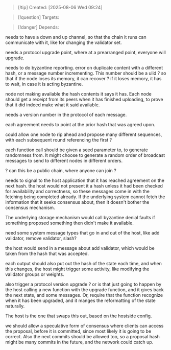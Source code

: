 
>[!tip] Created: [2025-08-06 Wed 09:24]

>[!question] Targets: 

>[!danger] Depends: 

needs to have a down and up channel, so that the chain it runs can communicate with it, like for changing the validator set.

needs a protocol upgrade point, where at a prearranged point, everyone will upgrade.

needs to do byzantine reporting.
error on duplicate content with a different hash, or a message number incrementing.
This number should be a ulid ? so that if the node loses its memory, it can recover ?
if it loses memory, it has to wait, in case it is acting byzantine.

node not making available the hash contents it says it has.  Each node should get a receipt from its peers when it has finished uploading, to prove that it did indeed make what it said available.

needs a version number in the protocol of each message.

each agreement needs to point at the prior hash that was agreed upon.

could allow one node to rip ahead and propose many different sequences, with each subsequent round referencing the first ?

each function call should be given a seed parameter to, to generate randomness from.  It might choose to generate a random order of broadcast messages to send to different nodes in different orders.

? can this be a public chain, where anyone can join ?

needs to signal to the host application that it has reached agreement on the next hash.
the host would not present it a hash unless it had been checked for availability and correctness, so these messages come in with the fetching being completed already.  If the underlying system cannot fetch the information that it seeks consensus about, then it doesn't bother the consensus mechanism.

The underlying storage mechanism would call byzantine denial faults if something proposed something then didn't make it available.

need some system message types that go in and out of the host, like add validator, remove validator, slash?

the host would send in a message about add validator, which would be taken from the hash that was accepted.

each output should also put out the hash of the state each time, and when this changes, the host might trigger some activity, like modifying the validator groups or weights.

also trigger a protocol version upgrade ? or is that just going to happen by the host calling a new function with the upgrade function, and it gives back the next state, and some messages.  Or, require that the function recognize when it has been upgraded, and it manges the reformatting of the state naturally.  

The host is the one that swaps this out, based on the hostside config.

we should allow a speculative form of consensus where clients can access the proposal, before it is committed, since most likely it is going to be correct.  Also the next commits should be allowed too, so a proposal hash might be many commits in the future, and the network could catch up.